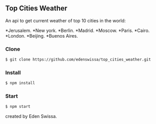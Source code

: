 ## Top Cities Weather

An api to get current weather of top 10 cities in the world:

*Jerusalem.
*New york.
*Berlin.
*Madrid.
*Moscow.
*Paris.
*Cairo.
*London.
*Beijing.
*Buenos Aires.

### Clone 
```sh
$ git clone https://github.com/edenswissa/top_cities_weather.git
```

### Install
```sh
$ npm install
```

### Start
```sh
$ npm start
```

created by Eden Swissa.

